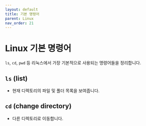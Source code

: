 ```yaml
---
layout: default
title: 기본 명령어
parent: Linux
nav_order: 21
---
```


# Linux 기본 명령어

`ls`, `cd`, `pwd` 등 리눅스에서 가장 기본적으로 사용되는 명령어들을 정리합니다.

## `ls` (list)
- 현재 디렉토리의 파일 및 폴더 목록을 보여줍니다.

## `cd` (change directory)
- 다른 디렉토리로 이동합니다.
